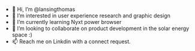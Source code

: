 - 👋 Hi, I’m @lansingthomas
- 👀 I’m interested in user experience research and graphic design
- 🌱 I’m currently learning Nyxt power browser
- 💞️ I’m looking to collaborate on product development in the solar energy space :)
- 📫 Reach me on Linkdin with a connect request.

<!---
lansingthomas/lansingthomas is a ✨ special ✨ repository because its `README.md` (this file) appears on your GitHub profile.
You can click the Preview link to take a look at your changes.
--->
